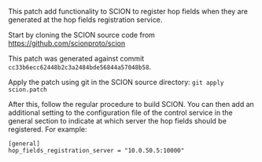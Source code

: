 This patch add functionality to SCION to register hop fields when they are generated at the hop fields registration service.

Start by cloning the SCION source code from https://github.com/scionproto/scion

This patch was generated against commit `cc33b6ecc62448b2c3a2484bde56844a57048b58`.

Apply the patch using git in the SCION source directory:
`git apply scion.patch`

After this, follow the regular procedure to build SCION. You can then add an additional setting to the configuration file of the control service in the general section to indicate at which server the hop fields should be registered. For example:
```
[general]
hop_fields_registration_server = "10.0.50.5:10000"
```
